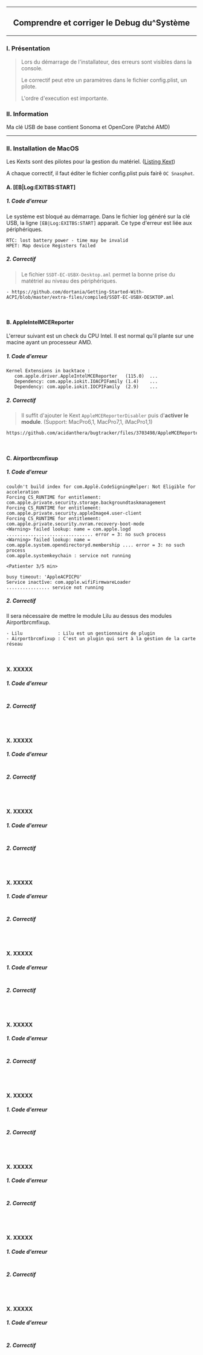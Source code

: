 -------------------------------------------------------------------------------------------------------------------------
## <p align='center'> Comprendre et corriger le Debug du^Système </p>

-------------------------------------------------------------------------------------------------------------------------
### I. Présentation
> Lors du démarrage de l'installateur, des erreurs sont visibles dans la console.
>
> Le correctif peut etre un paramètres dans le fichier config.plist, un pilote.
>
> L'ordre d'execution est importante.

### II. Information
Ma clé USB de base contient Sonoma et OpenCore (Patché AMD)


-------------------------------------------------------------------------------------------------------------------------
### II. Installation de MacOS
Les Kexts sont des pilotes pour la gestion du matériel. ([Listing Kext](https://dortania.github.io/OpenCore-Install-Guide/ktext.html#extras))

A chaque correctif, il faut éditer le fichier config.plist puis fairê `OC Snasphot`.

#### A. [EB|Log:EXITBS:START]
##### 1. Code d'erreur
Le système est bloqué au démarrage. Dans le fichier log généré sur la clé USB, la ligne `[EB|Log:EXITBS:START]` apparait. Ce type d'erreur est liée aux périphériques.
```
RTC: lost battery power - time may be invalid
HPET: Map device Registers failed
```
##### 2. Correctif
> Le fichier `SSDT-EC-USBX-Desktop.aml` permet la bonne prise du matétriel au niveau des périphériques.
```
- https://github.com/dortania/Getting-Started-With-ACPI/blob/master/extra-files/compiled/SSDT-EC-USBX-DESKTOP.aml
```

<br />

#### B. AppleIntelMCEReporter
L'erreur suivant est un check du CPU Intel. Il est normal qu'il plante sur une macine ayant un processeur AMD. 
##### 1. Code d'erreur
```
Kernel Extensions in backtace :
   com.apple.driver.AppleIntelMCEReporter   (115.0)  ...
   Dependency: com.apple.iokit.IOACPIFamily (1.4)    ...
   Dependency: com.apple.iokit.IOCPIFamily  (2.9)    ...
```
##### 2. Correctif
> Il suffit d'ajouter le Kext `AppleMCEReporterDisabler` puis d'**activer le module**. (Support: MacPro6,1, MacPro7,1, iMacPro1,1)
```
https://github.com/acidanthera/bugtracker/files/3703498/AppleMCEReporterDisabler.kext.zip
```

<br />

#### C. Airportbrcmfixup 
##### 1. Code d'erreur
```
couldn't build index for com.Applê.CodeSigningHelper: Not Eligible for acceleration
Forcing CS_RUNTIME for entitlement: com.apple.private.security.storage.backgroundtaskmanagement
Forcing CS_RUNTIME for entitlement: com.apple.private.security.appleImage4.user-client
Forcing CS_RUNTIME for entitlement: com.apple.private.security.nvram.recovery-boot-mode
<Warning> failed lookup: name = com.apple.logd ................................ error = 3: no such process
<Warning> failed lookup: name = com.apple.system.opendirectoryd.membership .... error = 3: no such process
com.apple.systemkeychain : service not running

<Patienter 3/5 min>

busy timeout: 'AppleACPICPU'
Service inactîve: com.apple.wifiFirmwareLoader
................ service not running
```
##### 2. Correctif
Il sera nécessaire de mettre le module Lilu au dessus des modules Airportbrcmfixup.
```
- Lilu             : Lilu est un gestionnaire de plugin
- Airportbrcmfixup : C'est un plugin qui sert à la gestion de la carte réseau
```










<br />

#### X. XXXXX
##### 1. Code d'erreur
```
```
##### 2. Correctif
```
```

<br />

#### X. XXXXX
##### 1. Code d'erreur
```
```
##### 2. Correctif
```
```

<br />

#### X. XXXXX
##### 1. Code d'erreur
```
```
##### 2. Correctif
```
```

<br />

#### X. XXXXX
##### 1. Code d'erreur
```
```
##### 2. Correctif
```
```

<br />

#### X. XXXXX
##### 1. Code d'erreur
```
```
##### 2. Correctif
```
```

<br />

#### X. XXXXX
##### 1. Code d'erreur
```
```
##### 2. Correctif
```
```

<br />

#### X. XXXXX
##### 1. Code d'erreur
```
```
##### 2. Correctif
```
```

<br />

#### X. XXXXX
##### 1. Code d'erreur
```
```
##### 2. Correctif
```
```

<br />

#### X. XXXXX
##### 1. Code d'erreur
```
```
##### 2. Correctif
```
```

<br />

#### X. XXXXX
##### 1. Code d'erreur
```
```
##### 2. Correctif
```
```

<br />

